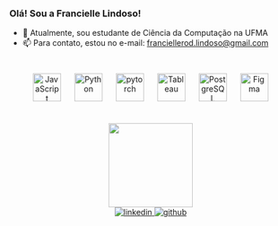 ### Olá! Sou a Francielle Lindoso!  
- 🌱 Atualmente, sou estudante de Ciência da Computação na UFMA  
- 📫 Para contato, estou no e-mail: franciellerod.lindoso@gmail.com  

##
<div align="center">
     <a href="https://www.javascript.com/" target="_blank"><img style="margin: 10px" src="https://profilinator.rishav.dev/skills-assets/javascript-original.svg" alt="JavaScript" height="50" /></a>  
     <a href="https://www.python.org/" target="_blank"><img style="margin: 10px" src="https://profilinator.rishav.dev/skills-assets/python-original.svg" alt="Python" height="50" /></a>  
     <a href="https://pytorch.org/" target="_blank"><img style="margin: 10px" src="https://profilinator.rishav.dev/skills-assets/pytorch-icon.svg" alt="pytorch" height="50" /></a>  
     <a href="https://www.tableau.com/" target="_blank"><img style="margin: 10px" src="https://profilinator.rishav.dev/skills-assets/tableau.svg" alt="Tableau" height="50" /></a>  
     <a href="https://www.postgresql.org/" target="_blank"><img style="margin: 10px" src="https://profilinator.rishav.dev/skills-assets/postgresql-original-wordmark.svg" alt="PostgreSQL" height="50" /></a>   
     <a href="https://www.figma.com/" target="_blank"><img style="margin: 10px" src="https://profilinator.rishav.dev/skills-assets/figma-icon.svg" alt="Figma" height="50" /></a>  
</div>

## 
<div align="center">
     <a href="https://github.com/franciellerl">
     <img height="150cm" src="https://github-readme-stats.vercel.app/api/top-langs/?username=franciellerl&layout=compact&lang_count=16&&theme=merko"/>
</div> 

<div align="center">
     <a href="https://linkedin.com/in/franciellerl" target="blank">
     <img src=https://img.shields.io/badge/linkedin-%231E77B5.svg?&style=for-the-badge&logo=linkedin&logoColor=white alt=linkedin />
     </a>
     <a href="https://github.com/franciellerl" target="blank">
     <img src=https://img.shields.io/badge/github-%2324292e.svg?&style=for-the-badge&logo=github&logoColor=white alt=github  />
     </a>  
</div>  


